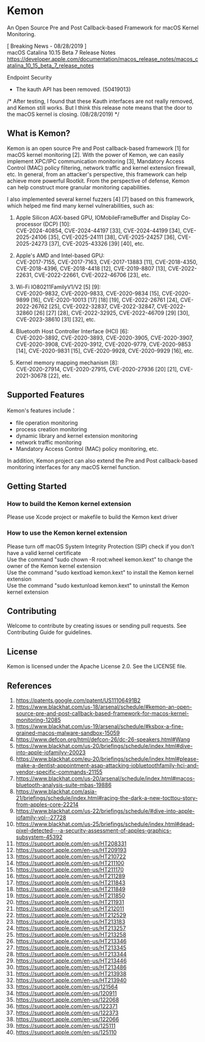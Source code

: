 # Kemon
An Open Source Pre and Post Callback-based Framework for macOS Kernel Monitoring.

[ Breaking News - 08/28/2019 ]  
macOS Catalina 10.15 Beta 7 Release Notes  
https://developer.apple.com/documentation/macos_release_notes/macos_catalina_10_15_beta_7_release_notes

Endpoint Security
 - The kauth API has been removed. (50419013)

/* After testing, I found that these Kauth interfaces are not really removed, and Kemon still works. But I think this release note means that the door to the macOS kernel is closing. (08/28/2019) */

## What is Kemon?
Kemon is an open source Pre and Post callback-based framework [1] for macOS kernel monitoring [2]. With the power of Kemon, we can easily implement XPC/IPC communication monitoring [3], Mandatory Access Control (MAC) policy filtering, network traffic and kernel extension firewall, etc. In general, from an attacker's perspective, this framework can help achieve more powerful Rootkit. From the perspective of defense, Kemon can help construct more granular monitoring capabilities.

I also implemented several kernel fuzzers [4] [7] based on this framework, which helped me find many kernel vulnerabilities, such as:

1. Apple Silicon AGX-based GPU, IOMobileFrameBuffer and Display Co-processor (DCP) [10]:  
CVE-2024-40854, CVE-2024-44197 [33], CVE-2024-44199 [34], CVE-2025-24106 [35], CVE-2025-24111 [38], CVE-2025-24257 [36], CVE-2025-24273 [37], CVE-2025-43326 [39] [40], etc.

3. Apple's AMD and Intel-based GPU:  
CVE-2017-7155, CVE-2017-7163, CVE-2017-13883 [11], CVE-2018-4350, CVE-2018-4396, CVE-2018-4418 [12], CVE-2019-8807 [13], CVE-2022-22631, CVE-2022-22661, CVE-2022-46706 [23], etc.

4. Wi-Fi IO80211FamilyV1/V2 [5] [9]:  
CVE-2020-9832, CVE-2020-9833, CVE-2020-9834 [15], CVE-2020-9899 [16], CVE-2020-10013 [17] [18] [19], CVE-2022-26761 [24], CVE-2022-26762 [25], CVE-2022-32837, CVE-2022-32847, CVE-2022-32860 [26] [27] [28], CVE-2022-32925, CVE-2022-46709 [29] [30], CVE-2023-38610 [31] [32], etc.

5. Bluetooth Host Controller Interface (HCI) [6]:  
CVE-2020-3892, CVE-2020-3893, CVE-2020-3905, CVE-2020-3907, CVE-2020-3908, CVE-2020-3912, CVE-2020-9779, CVE-2020-9853 [14], CVE-2020-9831 [15], CVE-2020-9928, CVE-2020-9929 [16], etc.

6. Kernel memory mapping mechanism [8]:  
CVE-2020-27914, CVE-2020-27915, CVE-2020-27936 [20] [21], CVE-2021-30678 [22], etc.

## Supported Features
Kemon's features include：
- file operation monitoring
- process creation monitoring
- dynamic library and kernel extension monitoring
- network traffic monitoring
- Mandatory Access Control (MAC) policy monitoring, etc.

In addition, Kemon project can also extend the Pre and Post callback-based monitoring interfaces for any macOS kernel function.

## Getting Started
### How to build the Kemon kernel extension
Please use Xcode project or makefile to build the Kemon kext driver

### How to use the Kemon kernel extension
Please turn off macOS System Integrity Protection (SIP) check if you don't have a valid kernel certificate  
Use the command "sudo chown -R root:wheel kemon.kext" to change the owner of the Kemon kernel extension  
Use the command "sudo kextload kemon.kext" to install the Kemon kernel extension  
Use the command "sudo kextunload kemon.kext" to uninstall the Kemon kernel extension


## Contributing
Welcome to contribute by creating issues or sending pull requests. See Contributing Guide for guidelines.

## License
Kemon is licensed under the Apache License 2.0. See the LICENSE file.

## References
1. https://patents.google.com/patent/US11106491B2
2. https://www.blackhat.com/us-18/arsenal/schedule/#kemon-an-open-source-pre-and-post-callback-based-framework-for-macos-kernel-monitoring-12085
3. https://www.blackhat.com/us-19/arsenal/schedule/#ksbox-a-fine-grained-macos-malware-sandbox-15059
4. https://www.defcon.org/html/defcon-26/dc-26-speakers.html#Wang
5. https://www.blackhat.com/us-20/briefings/schedule/index.html#dive-into-apple-iofamilyv-20023
6. https://www.blackhat.com/eu-20/briefings/schedule/index.html#please-make-a-dentist-appointment-asap-attacking-iobluetoothfamily-hci-and-vendor-specific-commands-21155
7. https://www.blackhat.com/us-20/arsenal/schedule/index.html#macos-bluetooth-analysis-suite-mbas-19886
8. https://www.blackhat.com/asia-21/briefings/schedule/index.html#racing-the-dark-a-new-tocttou-story-from-apples-core-22214
9. https://www.blackhat.com/us-22/briefings/schedule/#dive-into-apple-iofamily-vol--27728
10. https://www.blackhat.com/us-25/briefings/schedule/index.html#dead-pixel-detected---a-security-assessment-of-apples-graphics-subsystem-45392
11. https://support.apple.com/en-us/HT208331
12. https://support.apple.com/en-us/HT209193
13. https://support.apple.com/en-us/HT210722
14. https://support.apple.com/en-us/HT211100
15. https://support.apple.com/en-us/HT211170
16. https://support.apple.com/en-us/HT211289
17. https://support.apple.com/en-us/HT211843
18. https://support.apple.com/en-us/HT211849
19. https://support.apple.com/en-us/HT211850
20. https://support.apple.com/en-us/HT211931
21. https://support.apple.com/en-us/HT212011
22. https://support.apple.com/en-us/HT212529
23. https://support.apple.com/en-us/HT213183
24. https://support.apple.com/en-us/HT213257
25. https://support.apple.com/en-us/HT213258
26. https://support.apple.com/en-us/HT213346
27. https://support.apple.com/en-us/HT213345
28. https://support.apple.com/en-us/HT213344
29. https://support.apple.com/en-us/HT213446
30. https://support.apple.com/en-us/HT213486
31. https://support.apple.com/en-us/HT213938
32. https://support.apple.com/en-us/HT213940
33. https://support.apple.com/en-us/121564
34. https://support.apple.com/en-us/120911
35. https://support.apple.com/en-us/122068
36. https://support.apple.com/en-us/122371
37. https://support.apple.com/en-us/122373
38. https://support.apple.com/en-us/122066
39. https://support.apple.com/en-us/125111
40. https://support.apple.com/en-us/125110

